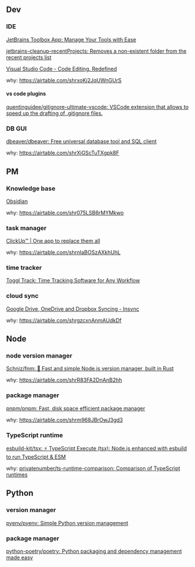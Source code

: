 ## Dev

### IDE

[JetBrains Toolbox App: Manage Your Tools with Ease](https://www.jetbrains.com/toolbox-app/)

[jetbrains-cleanup-recentProjects: Removes a non-existent folder from the recent projects list](https://github.com/andriyor/jetbrains-cleanup-recentProjects)


[Visual Studio Code - Code Editing. Redefined](https://code.visualstudio.com/)

why: https://airtable.com/shrxoKj2JqUWnGUrS

#### vs code plugins

[quentinguidee/gitignore-ultimate-vscode: VSCode extension that allows to speed up the drafting of .gitignore files.](https://github.com/quentinguidee/gitignore-ultimate-vscode)



### DB GUI

[dbeaver/dbeaver: Free universal database tool and SQL client](https://github.com/dbeaver/dbeaver)

why: https://airtable.com/shrXjGScTuTXgpk8F


## PM

### Knowledge base

[Obsidian](https://obsidian.md)

why: https://airtable.com/shr075LSB6rMYMkwo

### task manager

[ClickUp™ | One app to replace them all](https://clickup.com/)

why: https://airtable.com/shrnIaBOSzAXkhUhL

### time tracker

[Toggl Track: Time Tracking Software for Any Workflow](https://toggl.com/track/)


### cloud sync

[Google Drive, OneDrive and Dropbox Syncing - Insync](https://www.insynchq.com/)

why: https://airtable.com/shrgzcxnAnmAUdkDf


## Node

### node version manager

[Schniz/fnm: 🚀 Fast and simple Node.js version manager, built in Rust](https://github.com/Schniz/fnm)

why: https://airtable.com/shrR83FA2DnAnB2hh

### package manager

[pnpm/pnpm: Fast, disk space efficient package manager](https://github.com/pnpm/pnpm)

why: https://airtable.com/shrm968JBrOwJ3gd3

### TypeScript runtime

[esbuild-kit/tsx: ⚡️ TypeScript Execute (tsx): Node.js enhanced with esbuild to run TypeScript & ESM](https://github.com/esbuild-kit/tsx)

why: [privatenumber/ts-runtime-comparison: Comparison of TypeScript runtimes](https://github.com/privatenumber/ts-runtime-comparison)


## Python

### version manager

[pyenv/pyenv: Simple Python version management](https://github.com/pyenv/pyenv)

### package manager

[python-poetry/poetry: Python packaging and dependency management made easy](https://github.com/python-poetry/poetry)
